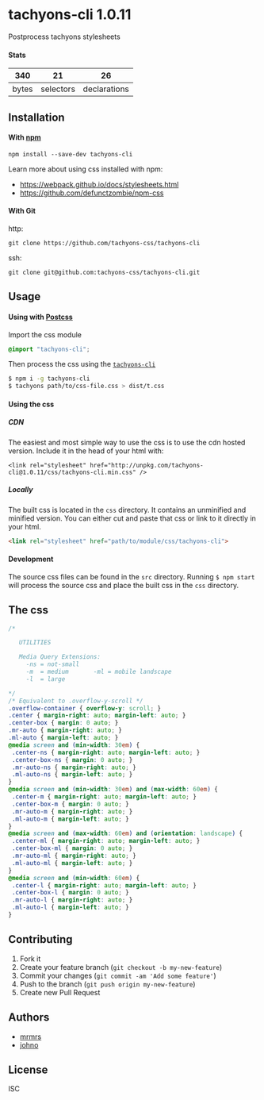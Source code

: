 # tachyons-cli 1.0.11

Postprocess tachyons stylesheets

#### Stats

340 | 21 | 26
---|---|---
bytes | selectors | declarations

## Installation

#### With [npm](https://npmjs.com)

```
npm install --save-dev tachyons-cli
```

Learn more about using css installed with npm:
* https://webpack.github.io/docs/stylesheets.html
* https://github.com/defunctzombie/npm-css

#### With Git

http:
```
git clone https://github.com/tachyons-css/tachyons-cli
```

ssh:
```
git clone git@github.com:tachyons-css/tachyons-cli.git
```

## Usage

#### Using with [Postcss](https://github.com/postcss/postcss)

Import the css module

```css
@import "tachyons-cli";
```

Then process the css using the [`tachyons-cli`](https://github.com/tachyons-css/tachyons-cli)

```sh
$ npm i -g tachyons-cli
$ tachyons path/to/css-file.css > dist/t.css
```

#### Using the css

##### CDN
The easiest and most simple way to use the css is to use the cdn hosted version. Include it in the head of your html with:

```
<link rel="stylesheet" href="http://unpkg.com/tachyons-cli@1.0.11/css/tachyons-cli.min.css" />
```

##### Locally
The built css is located in the `css` directory. It contains an unminified and minified version.
You can either cut and paste that css or link to it directly in your html.

```html
<link rel="stylesheet" href="path/to/module/css/tachyons-cli">
```

#### Development

The source css files can be found in the `src` directory.
Running `$ npm start` will process the source css and place the built css in the `css` directory.

## The css

```css
/*

   UTILITIES

   Media Query Extensions:
     -ns = not-small
     -m  = medium       -ml = mobile landscape
     -l  = large

*/
/* Equivalent to .overflow-y-scroll */
.overflow-container { overflow-y: scroll; }
.center { margin-right: auto; margin-left: auto; }
.center-box { margin: 0 auto; }
.mr-auto { margin-right: auto; }
.ml-auto { margin-left: auto; }
@media screen and (min-width: 30em) {
 .center-ns { margin-right: auto; margin-left: auto; }
 .center-box-ns { margin: 0 auto; }
 .mr-auto-ns { margin-right: auto; }
 .ml-auto-ns { margin-left: auto; }
}
@media screen and (min-width: 30em) and (max-width: 60em) {
 .center-m { margin-right: auto; margin-left: auto; }
 .center-box-m { margin: 0 auto; }
 .mr-auto-m { margin-right: auto; }
 .ml-auto-m { margin-left: auto; }
}
@media screen and (max-width: 60em) and (orientation: landscape) {
 .center-ml { margin-right: auto; margin-left: auto; }
 .center-box-ml { margin: 0 auto; }
 .mr-auto-ml { margin-right: auto; }
 .ml-auto-ml { margin-left: auto; }
}
@media screen and (min-width: 60em) {
 .center-l { margin-right: auto; margin-left: auto; }
 .center-box-l { margin: 0 auto; }
 .mr-auto-l { margin-right: auto; }
 .ml-auto-l { margin-left: auto; }
}
```

## Contributing

1. Fork it
2. Create your feature branch (`git checkout -b my-new-feature`)
3. Commit your changes (`git commit -am 'Add some feature'`)
4. Push to the branch (`git push origin my-new-feature`)
5. Create new Pull Request

## Authors

* [mrmrs](http://mrmrs.io)
* [johno](http://johnotander.com)

## License

ISC

